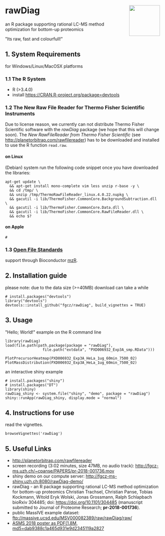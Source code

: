 # rawDiag <img src="https://user-images.githubusercontent.com/12233339/39515832-84b561ea-4dfb-11e8-9411-276bc6fb71d6.png" align="right" width="100px" />

an R package supporting rational LC-MS method optimization for bottom-up proteomics

"Its raw, fast and colourfull!"

## 1. System Requirements  
for Windows/Linux/MacOSX platforms

### 1.1 The R System
- R (>3.4.0)
- install https://CRAN.R-project.org/package=devtools

### 1.2 The New Raw File Reader for Thermo Fisher Scientific Instruments

Due to license reason, we currently can not distribute Thermo Fisher Scientific software with the *rawDiag* package (we hope that this will change soon).
The *New RawFileReader from Thermo Fisher Scientific* (see http://planetorbitrap.com/rawfilereader)
has to be downloaded and installed to use the R function `read.raw`.

#### on Linux 
(Debian) system run the following code snippet once you have downloaded the libraries:
```{sh}
apt-get update \
  && apt-get install mono-complete vim less unzip r-base -y \
  && cd /tmp/ \
  && unzip /tmp/ThermoRawFileReader_linux.4.0.22.nupkg \
  && gacutil -i lib/ThermoFisher.CommonCore.BackgroundSubtraction.dll \
  && gacutil -i lib/ThermoFisher.CommonCore.Data.dll \
  && gacutil -i lib/ThermoFisher.CommonCore.RawFileReader.dll \
  && echo $?
```
#### on Apple

```{sh}
#
```


### 1.3 [Open File Standards](http://www.psidev.info/)
support through Bioconductor [mzR](http://bioconductor.org/packages/mzR/). 

## 2. Installation guide

please note: due to the data size (>=40MB) download can take a while
```{r}
# install.packages("devtools")
library("devtools")
devtools::install_github("fgcz/rawDiag", build_vignettes = TRUE)
```

## 3. Usage

"Hello; World!" example on the R command line

```{r}
library(rawDiag)
load(file.path(path.package(package = "rawDiag"),
                 file.path("extdata", "PXD006932_Exp3A_smp.RData")))
                 
PlotPrecursorHeatmap(PXD006932_Exp3A_HeLa_1ug_60min_7500_02)
PlotMassDistribution(PXD006932_Exp3A_HeLa_1ug_60min_7500_02)
```

an interactive shiny example

```{r}
# install.packages("shiny")
# install.packages("DT")
library(shiny)
rawDiag_shiny <- system.file("shiny", "demo", package = "rawDiag")
shiny::runApp(rawDiag_shiny, display.mode = "normal")
```
## 4. Instructions for use

read the vignettes.

```{r}
browseVignettes('rawDiag')
```

## 5. Useful Links
- http://planetorbitrap.com/rawfilereader
- screen recording (3:02 minutes, size 47MB, no audio track): http://fgcz-ms.uzh.ch/~cpanse/PAPERS/pr-2018-001736.mov
- shiny demo on our compute server: http://fgcz-ms-shiny.uzh.ch:8080/rawDiag-demo/
- rawDiag - an R package supporting rational LC-MS method optimization for bottom-up proteomics
Christian Trachsel, Christian Panse, Tobias Kockmann, Witold Eryk Wolski, Jonas Grossmann, Ralph Schlapbach
bioRxiv 304485; doi: https://doi.org/10.1101/304485
(manuscript submitted to Journal of Proteome Research; **pr-2018-001736**).
- public MassIVE example dataset: ftp://massive.ucsd.edu/MSV000082389/raw/rawDiag/raw/
- [ASMS 2018 poster as PDF(1.8M, md5=dab9388c1a465d931e9d2345119a2827](http://fgcz-ms.uzh.ch/~cpanse/ASMS2018_ID291250.pdf)

